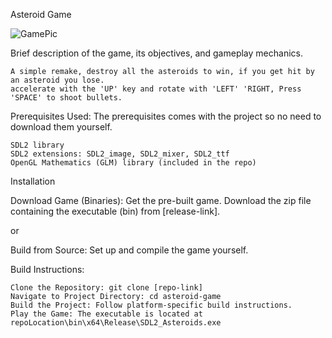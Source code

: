 Asteroid Game 


![GamePic](https://github.com/MTN95/AsteroidsRemake/assets/113786893/2a9234f4-60d3-4d85-a69a-246d08dcc6a7)


Brief description of the game, its objectives, and gameplay mechanics. 

    A simple remake, destroy all the asteroids to win, if you get hit by an asteroid you lose. 
    accelerate with the 'UP' key and rotate with 'LEFT' 'RIGHT, Press 'SPACE' to shoot bullets.   


Prerequisites Used:
The prerequisites comes with the project so no need to download them yourself.

    SDL2 library
    SDL2 extensions: SDL2_image, SDL2_mixer, SDL2_ttf
    OpenGL Mathematics (GLM) library (included in the repo)

Installation

Download Game (Binaries): Get the pre-built game. Download the zip file containing the executable (bin) from [release-link].

or

Build from Source: Set up and compile the game yourself.

Build Instructions:

    Clone the Repository: git clone [repo-link]
    Navigate to Project Directory: cd asteroid-game
    Build the Project: Follow platform-specific build instructions.
    Play the Game: The executable is located at repoLocation\bin\x64\Release\SDL2_Asteroids.exe

